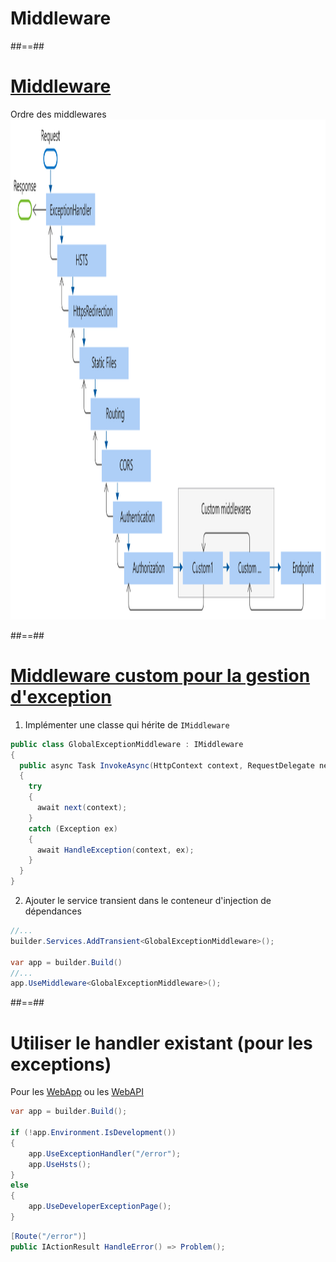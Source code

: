 <!-- .slide: class="transition bg-blue" -->

# Middleware

##==##

# [Middleware](https://learn.microsoft.com/en-us/aspnet/core/fundamentals/middleware/)

Ordre des middlewares
<img class="r-frame" src="../../assets/12-ioc/middleware-pipeline.svg" height="800">

##==##

# [Middleware custom pour la gestion d'exception](https://learn.microsoft.com/en-us/aspnet/core/fundamentals/middleware/write) 

1. Implémenter une classe qui hérite de `IMiddleware`

```csharp
public class GlobalExceptionMiddleware : IMiddleware
{
  public async Task InvokeAsync(HttpContext context, RequestDelegate next)
  {
    try
    {
      await next(context);
    }
    catch (Exception ex)
    {
      await HandleException(context, ex);
    }  
  }
}
``` 

2. Ajouter le service transient dans le conteneur d'injection de dépendances

```csharp
//...
builder.Services.AddTransient<GlobalExceptionMiddleware>();

var app = builder.Build()
//...
app.UseMiddleware<GlobalExceptionMiddleware>();
```

##==##

# Utiliser le handler existant (pour les exceptions)

Pour les [WebApp](https://learn.microsoft.com/en-us/aspnet/core/fundamentals/error-handling) 
ou les [WebAPI](https://learn.microsoft.com/en-us/aspnet/core/fundamentals/error-handling-api)


```csharp
var app = builder.Build();

if (!app.Environment.IsDevelopment())
{
    app.UseExceptionHandler("/error");
    app.UseHsts();
}
else 
{
    app.UseDeveloperExceptionPage();
}
```

```csharp
[Route("/error")]
public IActionResult HandleError() => Problem();
```
